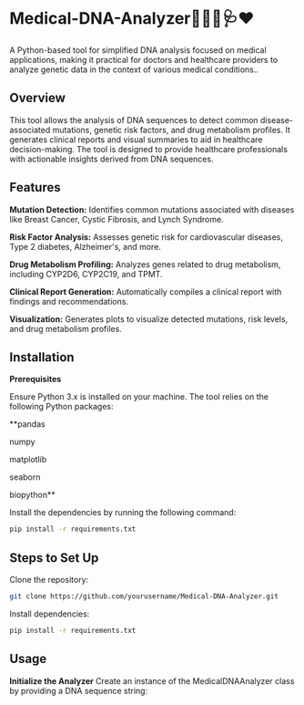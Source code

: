 # Medical-DNA-Analyzer👨‍⚕️🧬🩺❤
A Python-based tool for simplified DNA analysis focused on medical applications, making it practical for doctors and healthcare providers to analyze genetic data in the context of various medical conditions..

## Overview

This tool allows the analysis of DNA sequences to detect common disease-associated mutations, genetic risk factors, and drug metabolism profiles. It generates clinical reports and visual summaries to aid in healthcare decision-making. The tool is designed to provide healthcare professionals with actionable insights derived from DNA sequences.

## Features

**Mutation Detection:** Identifies common mutations associated with diseases like Breast Cancer, Cystic Fibrosis, and Lynch Syndrome.

**Risk Factor Analysis:** Assesses genetic risk for cardiovascular diseases, Type 2 diabetes, Alzheimer's, and more.

**Drug Metabolism Profiling:** Analyzes genes related to drug metabolism, including CYP2D6, CYP2C19, and TPMT.

**Clinical Report Generation:** Automatically compiles a clinical report with findings and recommendations.

**Visualization:** Generates plots to visualize detected mutations, risk levels, and drug metabolism profiles.

## Installation

**Prerequisites**

Ensure Python 3.x is installed on your machine. The tool relies on the following Python packages:

**pandas

numpy

matplotlib

seaborn

biopython**

Install the dependencies by running the following command:

```bash
pip install -r requirements.txt
 ```
## Steps to Set Up
Clone the repository:

```bash
git clone https://github.com/yourusername/Medical-DNA-Analyzer.git
```

Install dependencies:

```bash
pip install -r requirements.txt
```

## Usage
**Initialize the Analyzer**
Create an instance of the MedicalDNAAnalyzer class by providing a DNA sequence string:
